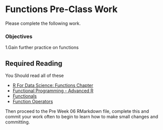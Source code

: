 # Functions Pre-Class Work

Please complete the following work. 


### Objectives

1.Gain further practice on functions




## Required Reading


You Should read all of these

- [R For Data Science: Functions Chapter](http://r4ds.had.co.nz/functions.html)
- [Functional Programming - Advanced R](http://adv-r.had.co.nz/Functional-programming.html)
- [Functionals](http://adv-r.had.co.nz/Functionals.html)
- [Function Operators](http://adv-r.had.co.nz/Function-operators.html)
    
    
    

Then proceed to the Pre Week 06 RMarkdown file, complete this and commit your work often to begin to learn how to make small changes and committing. 
